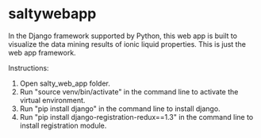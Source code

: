 # saltywebapp

In the Django framework supported by Python, this web app is built to visualize the data mining results of ionic liquid properties.
This is just the web app framework.

Instructions: 
1. Open salty_web_app folder.
2. Run "source venv/bin/activate" in the command line to activate the virtual environment. 
3. Run "pip install django" in the command line to install django.
4. Run "pip install django-registration-redux==1.3" in the command line to install registration module. 
